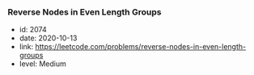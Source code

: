 ### Reverse Nodes in Even Length Groups

* id: 2074
* date: 2020-10-13
* link: https://leetcode.com/problems/reverse-nodes-in-even-length-groups
* level: Medium
